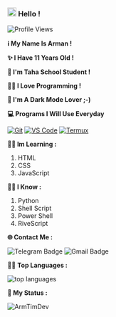 ### <img src="https://raw.githubusercontent.com/MartinHeinz/MartinHeinz/master/wave.gif" width="20px"> **Hello !** 

![Profile Views](https://gpvc.arturio.dev/ArmTimDev) 

**ℹ My Name Is Arman !** 

**✨ I Have 11 Years Old !**

**🏫 I'm Taha School Student !**                                                                                      

**👨‍💻 I Love Programming !**

**🌙 I'm A Dark Mode Lover ;-)**

**💻 Programs I Will Use Everyday**

 [![Git](https://img.shields.io/badge/-Git-%23F05032?style=flat-square&logo=git&logoColor=%23ffffff)](https://git-scm.com) 
 [![VS Code](https://img.shields.io/badge/-VSCode-%23007ACC?style=flat-square&logo=visual-studio-code)](https://code.visualstudio.com/) 
 [![Termux](https://img.shields.io/badge/-Termux-%232c3e50?style=flat-square&logo=typescript)](https://termux.com)

**👨‍🎓 Im Learning :**
1. HTML
2. CSS
3. JavaScript

**👨‍🏫 I Know :**
1. Python
2. Shell Script
3. Power Shell
4. RiveScript

**🌐 Contact Me :**

![Telegram Badge](https://img.shields.io/badge/-ItsArmanDev-1ca0f1?style=flat-square&logo=telegram&logoColor=white&link=https://t.me/ItsArmanDev)
![Gmail Badge](https://img.shields.io/badge/-Arm.Tim.Dev@gmail.com-c14438?style=flat-square&logo=Gmail&logoColor=white&link=mailto:Arm.Tim.Dev@gmail.com)

👨‍💻 **Top Languages :**

![top languages](https://github-readme-stats.vercel.app/api/top-langs/?username=ArmTimDev&show_icons=true&theme=algolia&layout=compact)

**🐙 My Status :**

<p align="center">&nbsp;<img align="left" src="https://github-readme-stats.vercel.app/api?username=ArmTimDev&theme=algolia&show_icons=true" alt="ArmTimDev"/></p>
